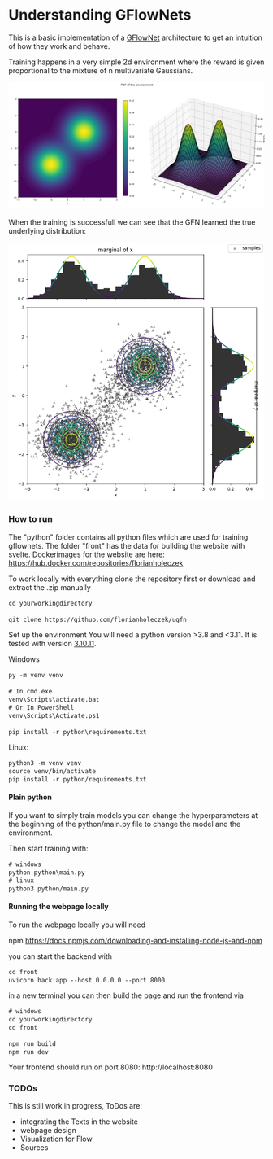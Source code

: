 # Understanding GFlowNets

This is a basic implementation of a [GFlowNet](https://dl.acm.org/doi/abs/10.5555/3648699.3648909) architecture to get an intuition of how they work and behave.

Training happens in a very simple 2d environment where the reward is given proportional to the mixture of n multivariate Gaussians.

![](https://github.com/florianholeczek/ugfn/blob/master/front/public/images/env1.png)

When the training is successfull we can see that the GFN learned the true underlying distribution:

![](https://github.com/florianholeczek/ugfn/blob/master/front/public/images/run3.png)

### How to run
The "python" folder contains all python files which are used for training gflownets.
The folder "front" has the data for building the website with svelte.
Dockerimages for the website are here:
https://hub.docker.com/repositories/florianholeczek

To work locally with everything clone the repository first or download and extract the .zip manually

```shell
cd yourworkingdirectory

git clone https://github.com/florianholeczek/ugfn
```

Set up the environment
You will need a python version >3.8 and <3.11.
It is tested with version [3.10.11](https://www.python.org/downloads/release/python-31011/).

Windows
```shell
py -m venv venv

# In cmd.exe
venv\Scripts\activate.bat
# Or In PowerShell
venv\Scripts\Activate.ps1

pip install -r python\requirements.txt
```


Linux:
```shell
python3 -m venv venv
source venv/bin/activate
pip install -r python/requirements.txt
```


#### Plain python
If you want to simply train models you can change the hyperparameters at the beginning of 
the python/main.py file to change the model and the environment. 

Then start training with:

```shell
# windows
python python\main.py
# linux
python3 python/main.py
```

#### Running the webpage locally
To run the webpage locally you will need 

npm
https://docs.npmjs.com/downloading-and-installing-node-js-and-npm


you can start the backend with 
```shell
cd front
uvicorn back:app --host 0.0.0.0 --port 8000
```

in a new terminal you can then build the page and run the frontend via
```shell
# windows
cd yourworkingdirectory
cd front

npm run build
npm run dev
```
Your frontend should run on port 8080:
http://localhost:8080


### TODOs
This is still work in progress, ToDos are:
* integrating the Texts in the website
* webpage design
* Visualization for Flow
* Sources
